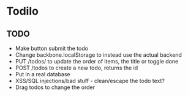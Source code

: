 # Todilo


## TODO
* Make button submit the todo
* Change backbone.localStorage to instead use the actual backend
* PUT /todos/<id> to update the order of items, the title or toggle done
* POST /todos to create a new todo, returns the id
* Put in a real database
* XSS/SQL injections/bad stuff - clean/escape the todo text?
* Drag todos to change the order
